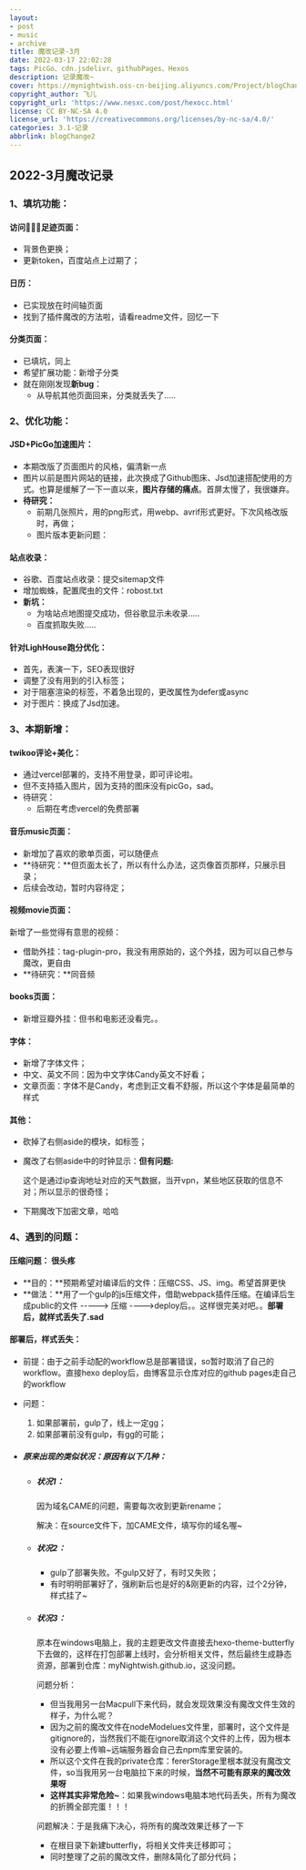 ```yaml
---
layout: 
- post 
- music
- archive
title: 魔改记录-3月
date: 2022-03-17 22:02:28
tags: PicGo、cdn.jsdelivr、githubPages、Hexos
description: 记录魔改~
cover: https://mynightwish.oss-cn-beijing.aliyuncs.com/Project/blogChange.png
copyright_author: 飞儿
copyright_url: 'https://www.nesxc.com/post/hexocc.html'
license: CC BY-NC-SA 4.0
license_url: 'https://creativecommons.org/licenses/by-nc-sa/4.0/'
categories: 3.1-记录
abbrlink: blogChange2
---
```

## 2022-3月魔改记录 ##

### 1、填坑功能： ###

#### 访问足迹页面： ####

* 背景色更换；
* 更新token，百度站点上过期了；

#### 日历： ####

* 已实现放在时间轴页面 
* 找到了插件魔改的方法啦，请看readme文件，回忆一下

#### 分类页面： ####

* 已填坑，同上
* 希望扩展功能：新增子分类
* 就在刚刚发现**新bug**：
  * 从导航其他页面回来，分类就丢失了.....

### 2、优化功能： ###

#### JSD+PicGo加速图片： ####

* 本期改版了页面图片的风格，偏清新一点
* 图片以前是图片网站的链接，此次换成了Github图床、Jsd加速搭配使用的方式。也算是缓解了一下一直以来，**图片存储的痛点**。首屏太慢了，我很嫌弃。
* **待研究：**
  * 前期几张照片，用的png形式，用webp、avrif形式更好。下次风格改版时，再做；
  * 图片版本更新问题：

#### 站点收录： ####

* 谷歌、百度站点收录：提交sitemap文件
* 增加蜘蛛，配置爬虫的文件：robost.txt
* **新坑：**
  * 为啥站点地图提交成功，但谷歌显示未收录.....
  * 百度抓取失败.....

#### 针对LighHouse跑分优化： ####

* 首先，表演一下，SEO表现很好
* 调整了没有用到的引入标签；
* 对于阻塞渲染的标签，不着急出现的，更改属性为defer或async
* 对于图片：换成了Jsd加速。

### 3、本期新增： ###

#### twikoo评论+美化： ####

* 通过vercel部署的，支持不用登录，即可评论啦。
* 但不支持插入图片，因为支持的图床没有picGo，sad。
* 待研究：
  * 后期在考虑vercel的免费部署

#### 音乐music页面： ####

* 新增加了喜欢的歌单页面，可以随便点
* **待研究：**但页面太长了，所以有什么办法，这页像首页那样，只展示目录；
* 后续会改动，暂时内容待定；

#### 视频movie页面： ####

新增了一些觉得有意思的视频：

* 借助外挂：tag-plugin-pro，我没有用原始的，这个外挂，因为可以自己参与魔改，更自由
* **待研究：**同音频

#### books页面： ####

* 新增豆瓣外挂：但书和电影还没看完。。

#### 字体： ####

* 新增了字体文件；
* 中文、英文不同：因为中文字体Candy英文不好看；
* 文章页面：字体不是Candy，考虑到正文看不舒服，所以这个字体是最简单的样式

#### 其他： ####

* 砍掉了右侧aside的模块，如标签；

* 魔改了右侧aside中的时钟显示：**但有问题:**

  这个是通过ip查询地址对应的天气数据，当开vpn，某些地区获取的信息不对；所以显示的很奇怪；
* 下期魔改下加密文章，哈哈

### 4、遇到的问题： ###

#### 压缩问题：  很头疼 ####

* **目的：**预期希望对编译后的文件：压缩CSS、JS、img。希望首屏更快
* **做法：**用了一个gulp的js压缩文件，借助webpack插件压缩。在编译后生成public的文件 -----> 压缩 ---->deploy后。。这样很完美对吧。。**部署后，就样式丢失了.sad**

#### 部署后，样式丢失： ####

* 前提：由于之前手动配的workflow总是部署错误，so暂时取消了自己的workflow。直接hexo deploy后，由博客显示仓库对应的github pages走自己的workflow
* 问题：
  1. 如果部署前，gulp了，线上一定gg；
  2. 如果部署前没有gulp，有gg的可能；

* ##### 原来出现的类似状况：原因有以下几种： #####

  * ##### 状况1： #####

    因为域名CAME的问题，需要每次收到更新rename；

    解决：在source文件下，加CAME文件，填写你的域名喔~

  * ##### 状况2： #####

    * gulp了部署失败。不gulp又好了，有时又失败；
    * 有时明明部署好了，强刷新后也是好的&刚更新的内容，过个2分钟，样式挂了~

  * ##### 状况3： #####

    原本在windows电脑上，我的主题更改文件直接去hexo-theme-butterfly下去做的，这样在打包部署上线时，会分析相关文件，然后最终生成静态资源，部署到仓库：myNightwish.github.io，这没问题。

    问题分析：

    * 但当我用另一台Macpull下来代码，就会发现效果没有魔改文件生效的样子，为什么呢？
    * 因为之前的魔改文件在nodeModelues文件里，部署时，这个文件是gitignore的，当然我们不能在ignore取消这个文件的上传，因为根本没有必要上传嘛~远端服务器会自己去npm库里安装的。
    * 所以这个文件在我的private仓库：fererStorage里根本就没有魔改文件，so当我用另一台电脑拉下来的时候，**当然不可能有原来的魔改效果呀**
    * **这样其实非常危险~**：如果我windows电脑本地代码丢失，所有为魔改的折腾全部完蛋！！！

    问题解决：于是我痛下决心，将所有的魔改效果迁移了一下

    * 在根目录下新建butterfly，将相关文件夹迁移即可；
    * 同时整理了之前的魔改文件，删除&简化了部分代码；